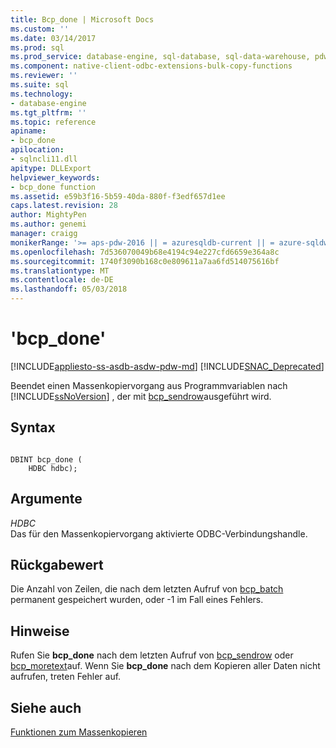 ```yaml
---
title: Bcp_done | Microsoft Docs
ms.custom: ''
ms.date: 03/14/2017
ms.prod: sql
ms.prod_service: database-engine, sql-database, sql-data-warehouse, pdw
ms.component: native-client-odbc-extensions-bulk-copy-functions
ms.reviewer: ''
ms.suite: sql
ms.technology:
- database-engine
ms.tgt_pltfrm: ''
ms.topic: reference
apiname:
- bcp_done
apilocation:
- sqlncli11.dll
apitype: DLLExport
helpviewer_keywords:
- bcp_done function
ms.assetid: e59b3f16-5b59-40da-880f-f3edf657d1ee
caps.latest.revision: 28
author: MightyPen
ms.author: genemi
manager: craigg
monikerRange: '>= aps-pdw-2016 || = azuresqldb-current || = azure-sqldw-latest || >= sql-server-2016 || = sqlallproducts-allversions'
ms.openlocfilehash: 7d536070049b68e4194c94e227cfd6659e364a8c
ms.sourcegitcommit: 1740f3090b168c0e809611a7aa6fd514075616bf
ms.translationtype: MT
ms.contentlocale: de-DE
ms.lasthandoff: 05/03/2018
---
```

# <a name="bcpdone"></a>'bcp_done'
[!INCLUDE[appliesto-ss-asdb-asdw-pdw-md](../../includes/appliesto-ss-asdb-asdw-pdw-md.md)]
[!INCLUDE[SNAC_Deprecated](../../includes/snac-deprecated.md)]

  Beendet einen Massenkopiervorgang aus Programmvariablen nach [!INCLUDE[ssNoVersion](../../includes/ssnoversion-md.md)] , der mit [bcp_sendrow](../../relational-databases/native-client-odbc-extensions-bulk-copy-functions/bcp-sendrow.md)ausgeführt wird.  
  
## <a name="syntax"></a>Syntax  
  
```  
  
DBINT bcp_done (  
    HDBC hdbc);  
```  
  
## <a name="arguments"></a>Argumente  
 *HDBC*  
 Das für den Massenkopiervorgang aktivierte ODBC-Verbindungshandle.  
  
## <a name="returns"></a>Rückgabewert  
 Die Anzahl von Zeilen, die nach dem letzten Aufruf von [bcp_batch](../../relational-databases/native-client-odbc-extensions-bulk-copy-functions/bcp-batch.md) permanent gespeichert wurden, oder -1 im Fall eines Fehlers.  
  
## <a name="remarks"></a>Hinweise  
 Rufen Sie **bcp_done** nach dem letzten Aufruf von [bcp_sendrow](../../relational-databases/native-client-odbc-extensions-bulk-copy-functions/bcp-sendrow.md) oder [bcp_moretext](../../relational-databases/native-client-odbc-extensions-bulk-copy-functions/bcp-moretext.md)auf. Wenn Sie **bcp_done** nach dem Kopieren aller Daten nicht aufrufen, treten Fehler auf.  
  
## <a name="see-also"></a>Siehe auch  
 [Funktionen zum Massenkopieren](../../relational-databases/native-client-odbc-extensions-bulk-copy-functions/sql-server-driver-extensions-bulk-copy-functions.md)  
  
  
